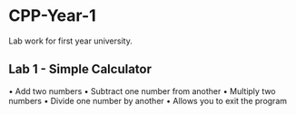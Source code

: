# CPP-Year-1 
Lab work for first year university. 
 
## Lab 1 - Simple Calculator 
• Add two numbers 
• Subtract one number from another 
• Multiply two numbers 
• Divide one number by another 
• Allows you to exit the program 

